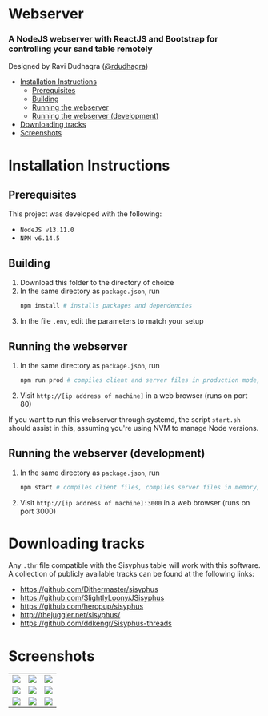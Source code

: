 <h1>Webserver</h1>
<h3>A NodeJS webserver with ReactJS and Bootstrap for controlling your sand table remotely</h3>

Designed by Ravi Dudhagra ([@rdudhagra](https://github.com/rdudhagra))

- [Installation Instructions](#installation-instructions)
  - [Prerequisites](#prerequisites)
  - [Building](#building)
  - [Running the webserver](#running-the-webserver)
  - [Running the webserver (development)](#running-the-webserver-development)
- [Downloading tracks](#downloading-tracks)
- [Screenshots](#screenshots)

# Installation Instructions

## Prerequisites
This project was developed with the following:
- `NodeJS v13.11.0`
- `NPM v6.14.5`

## Building
1. Download this folder to the directory of choice
2. In the same directory as `package.json`, run
   ```bash
   npm install # installs packages and dependencies
   ```
3. In the file `.env`, edit the parameters to match your setup

## Running the webserver
1. In the same directory as `package.json`, run
   ```bash
   npm run prod # compiles client and server files in production mode, and runs server
   ```
2. Visit `http://[ip address of machine]` in a web browser (runs on port 80)

If you want to run this webserver through systemd, the script `start.sh` should assist in this, assuming you're using NVM to manage Node versions.

## Running the webserver (development)
1. In the same directory as `package.json`, run
   ```bash
   npm start # compiles client files, compiles server files in memory, starts server with nodemon (restarts on file changes)
   ```
2. Visit `http://[ip address of machine]:3000` in a web browser (runs on port 3000)

# Downloading tracks
Any `.thr` file compatible with the Sisyphus table will work with this software. A collection of publicly available tracks can be found at the following links:
- https://github.com/Dithermaster/sisyphus
- https://github.com/SlightlyLoony/JSisyphus
- https://github.com/heropup/sisyphus
- http://thejuggler.net/sisyphus/
- https://github.com/ddkengr/Sisyphus-threads

# Screenshots

| | | |
| :---: | :---: | :---: |
| <img src="images/2020-09-08-16-35-02.png"> | <img src="images/2020-09-08-16-37-38.png"> | <img src="images/2020-09-08-16-35-49.png"> |
| <img src="images/2020-09-08-16-36-49.png"> | <img src="images/2020-09-08-16-36-36.png"> | <img src="images/2020-09-08-16-37-10.png"> |
| <img src="images/2020-09-08-16-37-21.png"> | <img src="images/2020-09-08-16-37-53.png"> | <img src="images/2020-09-08-16-38-06.png"> |